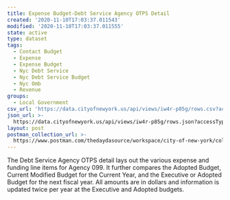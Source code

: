```yaml
---
title: Expense Budget-Debt Service Agency OTPS Detail
created: '2020-11-10T17:03:37.011543'
modified: '2020-11-10T17:03:37.011555'
state: active
type: dataset
tags:
  - Contact Budget
  - Expense
  - Expense Budget
  - Nyc Debt Service
  - Nyc Debt Service Budget
  - Nyc Omb
  - Revenue
groups:
  - Local Government
csv_url: 'https://data.cityofnewyork.us/api/views/iw4r-p85g/rows.csv?accessType=DOWNLOAD'
json_url: >-
  https://data.cityofnewyork.us/api/views/iw4r-p85g/rows.json?accessType=DOWNLOAD
layout: post
postman_collection_url: >-
  https://www.postman.com/thedaydasource/workspace/city-of-new-york/collection/15909983-7ea259fb-3d01-45c5-b76c-c9d94293060e
---
```

The Debt Service Agency OTPS detail lays out the various expense and funding line items for Agency 099. It further compares the Adopted Budget, Current Modified Budget for the Current Year, and the Executive or Adopted Budget for the next fiscal year.  All amounts are in dollars and information is updated twice per year at the Executive and Adopted budgets.
